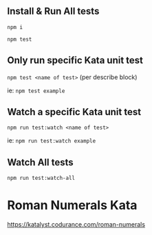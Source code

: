 ## Install & Run All tests

`npm i`

`npm test`

## Only run specific Kata unit test

`npm test <name of test>` (per describe block)

ie: `npm test example`

## Watch a specific Kata unit test

`npm run test:watch <name of test>`

ie: `npm run test:watch example`

## Watch All tests

`npm run test:watch-all`

# Roman Numerals Kata
https://katalyst.codurance.com/roman-numerals
